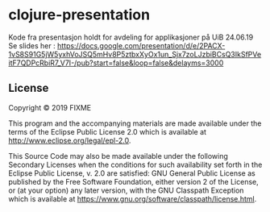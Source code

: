 # clojure-presentation

Kode fra presentasjon holdt for avdeling for applikasjoner på UiB 24.06.19
Se slides her : https://docs.google.com/presentation/d/e/2PACX-1vS8S91G5jW5yxhVoJSQ5mHv8P5ztbxXyOx1un_Sjx7zoLJzbiBCsQ3IkSfPVeitF7QDPcRbiR7_V7I-/pub?start=false&loop=false&delayms=3000

## License

Copyright © 2019 FIXME

This program and the accompanying materials are made available under the
terms of the Eclipse Public License 2.0 which is available at
http://www.eclipse.org/legal/epl-2.0.

This Source Code may also be made available under the following Secondary
Licenses when the conditions for such availability set forth in the Eclipse
Public License, v. 2.0 are satisfied: GNU General Public License as published by
the Free Software Foundation, either version 2 of the License, or (at your
option) any later version, with the GNU Classpath Exception which is available
at https://www.gnu.org/software/classpath/license.html.
